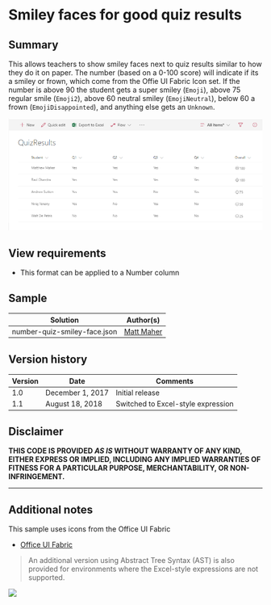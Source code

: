 # Smiley faces for good quiz results

## Summary
This allows teachers to show smiley faces next to quiz results similar to how they do it on paper. The number (based on a 0-100 score) will indicate if its a smiley or frown, which come from the Offie UI Fabric Icon set. If the number is above 90 the student gets a super smiley (`Emoji`), above 75 regular smile (`Emoji2`), above 60 neutral smiley (`EmojiNeutral`), below 60 a frown (`EmojiDisappointed`), and anything else gets an `Unknown`.


![screenshot of the sample](./assets/screenshot.png)

## View requirements
- This format can be applied to a Number column

## Sample

Solution|Author(s)
--------|---------
number-quiz-smiley-face.json | [Matt Maher](https://github.com/Maher256)

## Version history

Version|Date|Comments
-------|----|--------
1.0|December 1, 2017|Initial release
1.1|August 18, 2018|Switched to Excel-style expression

## Disclaimer
**THIS CODE IS PROVIDED *AS IS* WITHOUT WARRANTY OF ANY KIND, EITHER EXPRESS OR IMPLIED, INCLUDING ANY IMPLIED WARRANTIES OF FITNESS FOR A PARTICULAR PURPOSE, MERCHANTABILITY, OR NON-INFRINGEMENT.**

---

## Additional notes
This sample uses icons from the Office UI Fabric

- [Office UI Fabric](https://developer.microsoft.com/en-us/fabric)

> An additional version using Abstract Tree Syntax (AST) is also provided for environments where the Excel-style expressions are not supported.

<img src="https://pnptelemetry.azurewebsites.net/list-formatting/column-samples/number-quiz-smiley-face" />